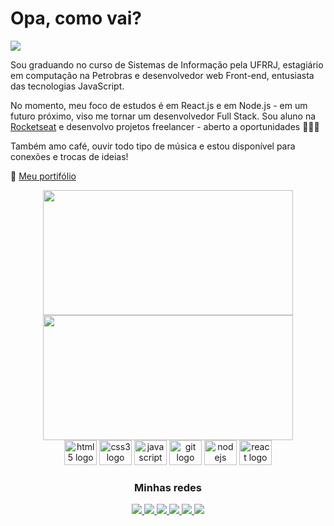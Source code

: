 

<h1 align="left">Opa, como vai?</h1>

<img src="[../banner](https://github.com/Vitorprogrammerjunior/Vitorprogrammerjunior/blob/main/banner.png)" />

Sou graduando no curso de Sistemas de Informação pela UFRRJ, estagiário em computação na Petrobras e desenvolvedor web Front-end, entusiasta das tecnologias JavaScript. 

No momento, meu foco de estudos é em React.js e em Node.js - em um futuro próximo, viso me tornar um desenvolvedor Full Stack.
Sou aluno na [Rocketseat](https:/rocketseat.com) e desenvolvo projetos freelancer - aberto a oportunidades 🙋🏾‍♂️

Também amo café, ouvir todo tipo de música e estou disponível para conexões e trocas de ideias!

📌 [Meu portifólio](https://lucyanovidio.vercel.app)

<div align="center">

 <div>
   <img height="200px" width="400px" src="https://github-readme-stats.vercel.app/api?username=Vitorprogrammerjunior&show_icons=true&include_all_commits=true&count_private=true&hide_border=true&title_color=66cc00&icon_color=66cc00&text_color=c9d1d9&bg_color=0d1117"/>
   <img height="200px" width="400px" src="https://github-readme-stats.vercel.app/api/top-langs/?username=Vitorprogrammerjunior&layout=compact&langs_count=7&hide_border=true&title_color=fff&icon_color=66cc00&text_color=fff&bg_color=0d1117"/>
 </div>
 
 <img src="https://cdn.jsdelivr.net/gh/devicons/devicon/icons/html5/html5-original.svg" height="40" width="52" alt="html5 logo" />
 <img src="https://cdn.jsdelivr.net/gh/devicons/devicon/icons/css3/css3-original.svg" height="40" width="52" alt="css3 logo" />
 <img src="https://cdn.jsdelivr.net/gh/devicons/devicon/icons/javascript/javascript-original.svg" height="40" width="52" alt="javascript logo" />
 <img src="https://cdn.jsdelivr.net/gh/devicons/devicon/icons/git/git-original.svg" height="40" width="52" alt="git logo" />
 <img src="https://cdn.jsdelivr.net/gh/devicons/devicon/icons/nodejs/nodejs-original.svg" height="40" width="52" alt="nodejs logo"  />
 <img src="https://cdn.jsdelivr.net/gh/devicons/devicon/icons/react/react-original-wordmark.svg" height="40" width="52" alt="react logo" />

 ### Minhas redes
 
 <a href="https://linkedin.com/in/lucyanovidio">
   <img src="https://img.shields.io/badge/LinkedIn-0077B5?style=for-the-badge&logo=linkedin&logoColor=white" />
 </a>
 <a href="https://lucyanovidio.vercel.app">
   <img src="https://img.shields.io/badge/website-000000?style=for-the-badge&logo=About.me&logoColor=white" />
 </a>
 <a href="https://instagram.com/lucyanovidio">
   <img src="https://img.shields.io/badge/Instagram-E4405F?style=for-the-badge&logo=instagram&logoColor=white" />
 </a>
 <a href="https://twitter.com/lucyanovidio">
   <img src="https://img.shields.io/badge/Twitter-1DA1F2?style=for-the-badge&logo=twitter&logoColor=white" />
 </a>
 <a href="https://api.whatsapp.com/send?phone=5521971602369&text=E%20aí!%20Vim%20do%20teu%20Github.%20Bora%20bater%20um%20papo?">
   <img src="https://img.shields.io/badge/WhatsApp-25D366?style=for-the-badge&logo=whatsapp&logoColor=white" />
 </a>
 <a href="https://discord.com/users/803410251427872779">
   <img src="https://img.shields.io/badge/Discord-7289DA?style=for-the-badge&logo=discord&logoColor=white" />
 </a>
 
</div>
